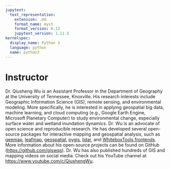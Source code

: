 ```yaml
---
jupytext:
  text_representation:
    extension: .md
    format_name: myst
    format_version: 0.13
    jupytext_version: 1.11.5
kernelspec:
  display_name: Python 3
  language: python
  name: python3
---
```


# Instructor

Dr. Qiusheng Wu is an Assistant Professor in the Department of Geography at the University of Tennessee, Knoxville. His research interests include Geographic Information Science (GIS), remote sensing, and environmental modeling. More specifically, he is interested in applying geospatial big data, machine learning, and cloud computing (e.g., Google Earth Engine, Microsoft Planetary Computer) to study environmental change, especially surface water and wetland inundation dynamics. Dr. Wu is an advocate of open science and reproducible research. He has developed several open-source packages for interactive mapping and geospatial analysis, such as [geemap](https://geemap.org), [leafmap](https://leafmap.org), [geospatial](https://geospatial.gishub.org), [pygis](https://pygis.gishub.org), [lidar](https://lidar.gishub.org), and [WhiteboxTools frontends](https://giswqs.github.io/whitebox-frontends/). More information about his open-source projects can be found on GitHub (<https://github.com/giswqs>). Dr. Wu has also published hundreds of GIS and mapping videos on social media. Check out his YouTube channel at <https://www.youtube.com/c/QiushengWu>.
